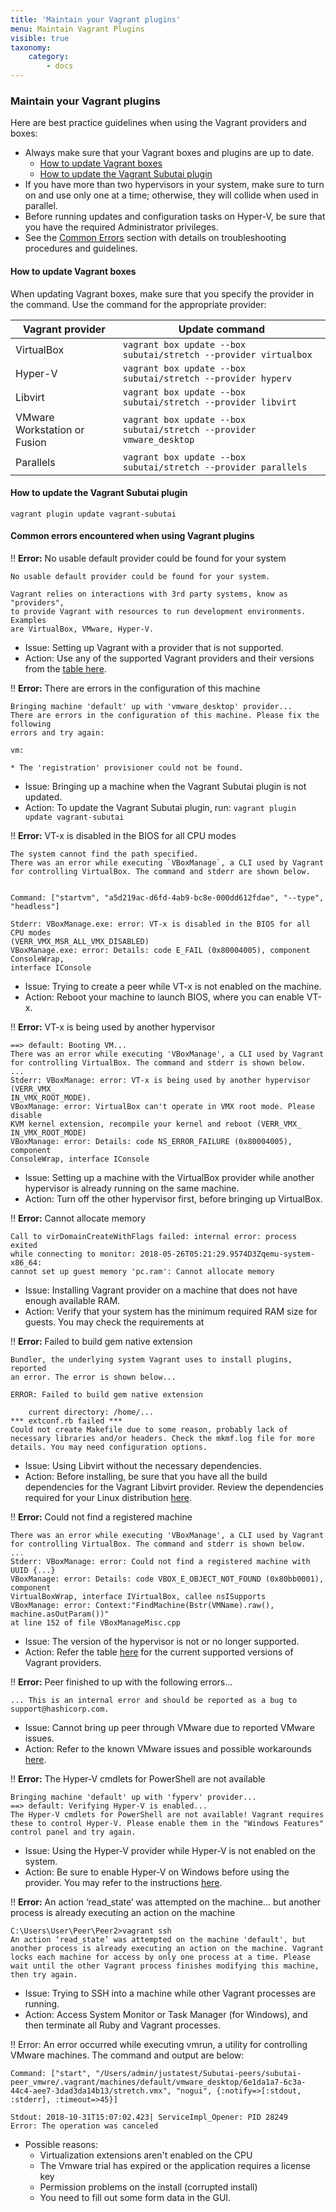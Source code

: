 ```yaml
---
title: 'Maintain your Vagrant plugins'
menu: Maintain Vagrant Plugins
visible: true
taxonomy:
    category:
        - docs
---
```


### Maintain your Vagrant plugins
Here are best practice guidelines when using the Vagrant providers and boxes:

* Always make sure that your Vagrant boxes and plugins are up to date.
  * [How to update Vagrant boxes](#How-to-update-Vagrant-boxes)
  * [How to update the Vagrant Subutai plugin](#How-to-update-Vagrant-Subutai-plugin)
* If you have more than two hypervisors in your system, make sure to turn on and use only one at a time; otherwise, they will collide when used in parallel.
* Before running updates and configuration tasks on Hyper-V, be sure that you have the required Administrator privileges.
* See the [Common Errors](#Common-errors-Vagrant-plugins) section with details on troubleshooting procedures and guidelines.

#### <a name="How-to-update-Vagrant-boxes"></a> How to update Vagrant boxes
When updating Vagrant boxes, make sure that you specify the provider in the command. Use the command for the appropriate provider:

|Vagrant provider|Update command|
|----------------|--------------|
|VirtualBox| `vagrant box update --box subutai/stretch --provider virtualbox` |
|Hyper-V| `vagrant box update --box subutai/stretch --provider hyperv` |
|Libvirt| `vagrant box update --box subutai/stretch --provider libvirt` |
|VMware Workstation or Fusion| `vagrant box update --box subutai/stretch --provider vmware_desktop` |
|Parallels| `vagrant box update --box subutai/stretch --provider parallels`|

#### <a name="How-to-update-Vagrant-Subutai-plugin"></a> How to update the Vagrant Subutai plugin
`vagrant plugin update vagrant-subutai `

#### <a name="Common-errors-Vagrant-plugins"></a> Common errors encountered when using Vagrant plugins   

!! **Error:** No usable default provider could be found for your system

    No usable default provider could be found for your system.
    
    Vagrant relies on interactions with 3rd party systems, know as "providers", 
    to provide Vagrant with resources to run development environments. Examples
    are VirtualBox, VMware, Hyper-V.

* Issue: Setting up Vagrant with a provider that is not supported.    
* Action: Use any of the supported Vagrant providers and their versions from the [table here](../other-hypervisors).

!! **Error:** There are errors in the configuration of this machine

    Bringing machine 'default' up with 'vmware_desktop' provider...
    There are errors in the configuration of this machine. Please fix the following 
    errors and try again:

    vm:

    * The 'registration' provisioner could not be found.

* Issue: Bringing up a machine when the Vagrant Subutai plugin is not updated.
* Action: To update the Vagrant Subutai plugin, run: 
`vagrant plugin update vagrant-subutai`

!! **Error:** VT-x is disabled in the BIOS for all CPU modes 

    The system cannot find the path specified.
    There was an error while executing `VBoxManage`, a CLI used by Vagrant
    for controlling VirtualBox. The command and stderr are shown below.


    Command: ["startvm", "a5d219ac-d6fd-4ab9-bc8e-000dd612fdae", "--type", "headless"]

    Stderr: VBoxManage.exe: error: VT-x is disabled in the BIOS for all CPU modes 
    (VERR_VMX_MSR_ALL_VMX_DISABLED)
    VBoxManage.exe: error: Details: code E_FAIL (0x80004005), component ConsoleWrap, 
    interface IConsole


* Issue: Trying to create a peer while VT-x is not enabled on the machine.
* Action: Reboot your machine to launch BIOS, where you can enable VT-x.

!! **Error:** VT-x is being used by another hypervisor

    ==> default: Booting VM...
    There was an error while executing 'VBoxManage', a CLI used by Vagrant
    for controlling VirtualBox. The command and stderr is shown below.
    ...
    Stderr: VBoxManage: error: VT-x is being used by another hypervisor (VERR_VMX_
    IN_VMX_ROOT_MODE). 
    VBoxManage: error: VirtualBox can't operate in VMX root mode. Please disable
    KVM kernel extension, recompile your kernel and reboot (VERR_VMX_
    IN_VMX_ROOT_MODE)
    VBoxManage: error: Details: code NS_ERROR_FAILURE (0x80004005), component
    ConsoleWrap, interface IConsole

* Issue: Setting up a machine with the VirtualBox provider while another hypervisor is already running on the same machine.    
* Action: Turn off the other hypervisor first, before bringing up VirtualBox.

!! **Error:** Cannot allocate memory

    Call to virDomainCreateWithFlags failed: internal error: process exited
    while connecting to monitor: 2018-05-26T05:21:29.9574D3Zqemu-system-x86_64:
    cannot set up guest memory 'pc.ram': Cannot allocate memory

* Issue: Installing Vagrant provider on a machine that does not have enough available RAM.     
* Action: Verify that your system has the minimum required RAM size for guests. You may check the requirements at <requirements link>

!! **Error:** Failed to build gem native extension

    Bundler, the underlying system Vagrant uses to install plugins, reported
    an error. The error is shown below...

    ERROR: Failed to build gem native extension
       
        current directory: /home/...
    *** extconf.rb failed ***
    Could not create Makefile due to some reason, probably lack of
    necessary libraries and/or headers. Check the mkmf.log file for more
    details. You may need configuration options.
    
* Issue: Using Libvirt without the necessary dependencies.   
* Action: Before installing, be sure that you have all the build dependencies for the Vagrant Libvirt provider. Review the dependencies required for your Linux distribution [here](https://github.com/vagrant-libvirt/vagrant-libvirt#installation).

!! **Error:** Could not find a registered machine

    There was an error while executing 'VBoxManage', a CLI used by Vagrant
    for controlling VirtualBox. The command and stderr is shown below.
    ...
    Stderr: VBoxManage: error: Could not find a registered machine with UUID {...}
    VBoxManage: error: Details: code VBOX_E_OBJECT_NOT_FOUND (0x80bb0001), component
    VirtualBoxWrap, interface IVirtualBox, callee nsISupports
    VBoxManage: error: Context:"FindMachine(Bstr(VMName).raw(), machine.asOutParam())"
    at line 152 of file VBoxManageMisc.cpp

* Issue: The version of the hypervisor is not or no longer supported.
* Action: Refer the table [here](../other-hypervisors) for the current supported versions of Vagrant providers. 

!! **Error:** Peer finished to up with the following errors...

    ... This is an internal error and should be reported as a bug to support@hashicorp.com.

* Issue: Cannot bring up peer through VMware due to reported VMware issues.
* Action: Refer to the known VMware issues and possible workarounds [here](https://www.vagrantup.com/docs/vmware/known-issues.html).

!! **Error:** The Hyper-V cmdlets for PowerShell are not available 

    Bringing machine 'default' up with 'fyperv' provider...
    ==> default: Verifying Hyper-V is enabled...
    The Hyper-V cmdlets for PowerShell are not available! Vagrant requires
    these to control Hyper-V. Please enable them in the "Windows Features"
    control panel and try again.

* Issue: Using the Hyper-V provider while Hyper-V is not enabled on the system.    
* Action: Be sure to enable Hyper-V on Windows before using the provider. You may refer to the instructions [here](https://blogs.technet.microsoft.com/canitpro/2015/09/08/step-by-step-enabling-hyper-v-for-use-on-windows-10/).

!! **Error:** An action ‘read_state’ was attempted on the machine… but another process is already executing an action on the machine

    C:\Users\User\Peer\Peer2>vagrant ssh
    An action ‘read_state’ was attempted on the machine 'default', but
    another process is already executing an action on the machine. Vagrant
    locks each machine for access by only one process at a time. Please
    wait until the other Vagrant process finishes modifying this machine,
    then try again.

* Issue: Trying to SSH into a machine while other Vagrant processes are running.    
* Action: Access System Monitor or Task Manager (for Windows), and then terminate all Ruby and Vagrant processes.

!! Error: An error occurred while executing vmrun, a utility for controlling
VMware machines. The command and output are below:

    Command: ["start", "/Users/admin/justatest/Subutai-peers/subutai-peer_vmwre/.vagrant/machines/default/vmware_desktop/6e1da1a7-6c3a-44c4-aee7-3dad3da14b13/stretch.vmx", "nogui", {:notify=>[:stdout, :stderr], :timeout=>45}]

    Stdout: 2018-10-31T15:07:02.423| ServiceImpl_Opener: PID 28249
    Error: The operation was canceled

* Possible reasons:
  * Virtualization extensions aren't enabled on the CPU
  * The Vmware trial has expired or the application requires a license key
  * Permission problems on the install (corrupted install)
  * You need to fill out some form data in the GUI.

